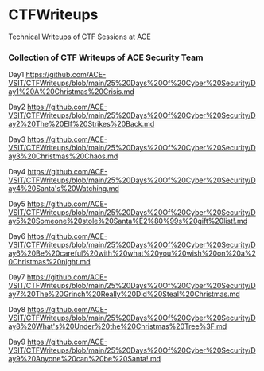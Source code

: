 # CTFWriteups
Technical Writeups of CTF Sessions at ACE
 ### Collection of CTF Writeups of ACE Security Team
 
Day1 https://github.com/ACE-VSIT/CTFWriteups/blob/main/25%20Days%20Of%20Cyber%20Security/Day1%20A%20Christmas%20Crisis.md

Day2 https://github.com/ACE-VSIT/CTFWriteups/blob/main/25%20Days%20Of%20Cyber%20Security/Day2%20The%20Elf%20Strikes%20Back.md

Day3 https://github.com/ACE-VSIT/CTFWriteups/blob/main/25%20Days%20Of%20Cyber%20Security/Day3%20Christmas%20Chaos.md

Day4 https://github.com/ACE-VSIT/CTFWriteups/blob/main/25%20Days%20Of%20Cyber%20Security/Day4%20Santa's%20Watching.md

Day5 https://github.com/ACE-VSIT/CTFWriteups/blob/main/25%20Days%20Of%20Cyber%20Security/Day5%20Someone%20stole%20Santa%E2%80%99s%20gift%20list!.md

Day6 https://github.com/ACE-VSIT/CTFWriteups/blob/main/25%20Days%20Of%20Cyber%20Security/Day6%20Be%20careful%20with%20what%20you%20wish%20on%20a%20Christmas%20night.md

Day7 https://github.com/ACE-VSIT/CTFWriteups/blob/main/25%20Days%20Of%20Cyber%20Security/Day7%20The%20Grinch%20Really%20Did%20Steal%20Christmas.md

Day8 https://github.com/ACE-VSIT/CTFWriteups/blob/main/25%20Days%20Of%20Cyber%20Security/Day8%20What's%20Under%20the%20Christmas%20Tree%3F.md

Day9 https://github.com/ACE-VSIT/CTFWriteups/blob/main/25%20Days%20Of%20Cyber%20Security/Day9%20Anyone%20can%20be%20Santa!.md
